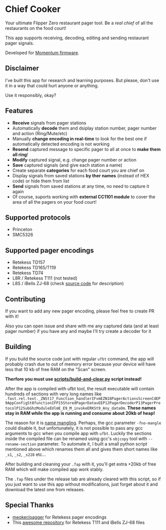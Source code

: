 # Chief Cooker
Your ultimate Flipper Zero restaurant pager tool. Be a _real chief_ of all the restaurants on the food court!

This app supports receiving, decoding, editing and sending restaurant pager signals. 

Developed for [Momentum firmware](https://github.com/Next-Flip/Momentum-Firmware). 

## Disclaimer
I've built this app for research and learning purposes. But please, don't use it in a way that could hurt anyone or anything.

Use it responsibly, okay?

## Features
- **Receive** signals from pager stations
- Automatically **decode** them and dsiplay station number, pager number and action (Ring/Mute/etc)
- Manually **change encoding in real-time** to look for the best one if automatically detected encoding is not working
- **Resend** captured message to specific pager to all at once to **make them all ring**!
- **Modify** captured signal, e.g. change pager number or action
- **Save** captured signals (and give each station a name)
- Create separate **categories** for each food court you are chief on
- Display signals from saved stations **by ther names** (instead of HEX code) or hide them from list
- **Send** signals from saved stations at any time, no need to capture it again
- Of course, suports working with **external CC1101 module** to cover the area of all the pagers on your food court! 

## Supported protocols
- Princeton
- SMC5326

## Supported pager encodings
- Retekess TD157
- Retekess TD165/T119
- Retekess TD74
- L8R / Retekess T111 (not tested)
- L8S / iBells ZJ-68 (check [source code](app/pager/decoder/L8SDecoder.hpp#L8) for description)

## Contributing
If you want to add any new pager encoding, please feel free to create PR with it!

Also you can open issue and share with me any captured data (and at least pager number) if you have any and maybe I'll try create a decoder for it

## Building
If you build the source code just with regular `ufbt` command, the app will probably crash due to out of memory error because your device will have less that 10 kb of free RAM on the "Scan" screen.

**Therfore you must use [scripts/build-and-clear.py](scripts/build-and-clear.py) script instead!**

After the app is compiled with ufbt tool, the result executable will contain hundreds of sections with very long names like `.fast.rel.text._ZNSt17_Function_handlerIFvmEZN18PagerActionsScreenC4EP9AppConfigSt8functionIFP15StoredPagerDatavEEP12PagerDecoderP13PagerProtocolP12SubGhzModuleEUlmE_E9_M_invokeERKSt9_Any_dataOm`.
**These names stay in RAM while the app is running and consume about 20kb of heap!**

The reason for it is [name mangling](https://en.wikipedia.org/wiki/Name_mangling). Perhaps, the gcc parameter `-fno-mangle` could disable it, but unfortunately, it is not possible to pass any gcc arguments to gcc when you compile app with `ufbt`. 
Luckily the sections inside the compiled file can be renamed using gcc's `objcopy` tool with `--rename-section` parameter. To automate it, I built a small python script mentioned above which renames them all and gives them short names like `_s1`, `_s2`, `_s228` etc... 

After building and cleaning your `.fap` with it, you'll get extra +20kb of free RAM which will make compiled app work stably.

The `.fap` files under the release tab are already cleared with this script, so if you just want to use this app without modifications, just forget about it and download the latest one from releases.

## Special Thanks
- [meoker/pagger](https://github.com/meoker/pagger) for Retekess pager encodings
- This [awesome repository](https://dev.xcjs.com/r0073dl053r/flipper-playground/-/tree/main/Sub-GHz/Restaurant_Pagers?ref_type=heads) for Retekess T111 and iBells ZJ-68 files
